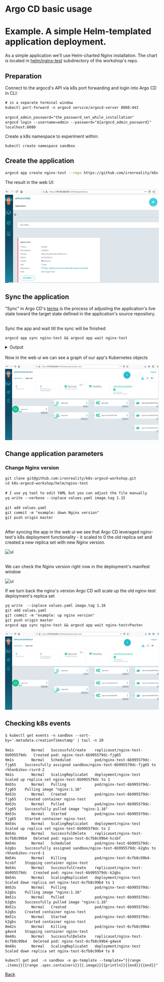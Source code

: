 # Argo CD basic usage

# Example. A simple Helm-templated application deployment.

As a simple application we'll use Helm-charted Nginx installation. The chart is located in [helm/nginx-test](./../../helm/nginx-test) subdirectory of the workshop's repo.

## Preparation

Connect to the argocd's API via k8s port forwarding and login into Argo CD in CLI:

```
# in a separate terminal window
kubectl port-forward -n argocd service/argocd-server 8080:443

argocd_admin_password="the_password_set_while_installation"
argocd login --username=admin --password="${argocd_admin_password}" localhost:8080
```

Create a k8s namespace to experiment within:

```
kubectl create namespace sandbox
```

## Create the application

```bash
argocd app create nginx-test --repo https://github.com/ironreality/k8s-argocd-workshop --path helm/nginx-test --dest-server https://kubernetes.default.svc --dest-namespace sandbox
```

The result in the web UI:

![ui](./pics/nginx_01.png)

## Sync the application

"Sync" in Argo CD's [terms](https://argoproj.github.io/argo-cd/core_concepts/) is the process of adjusting the application's live state toward the target state defined in the application's source repository. 

<br>
Sync the app and wait till the sync will be finished

```
argocd app sync nginx-test && argocd app wait nginx-test
```

<details>
<summary>Output</summary>

```
Name:               nginx-test
Project:            default
Server:             https://kubernetes.default.svc
Namespace:          sandbox
URL:                https://localhost:8080/applications/nginx-test
Repo:               https://github.com/ironreality/k8s-argocd-workshop
Target:
Path:               helm/nginx-test
Sync Policy:        <none>
Sync Status:        OutOfSync from  (11daaf4)
Health Status:      Missing

Operation:          Sync
Sync Revision:      11daaf4e64d4fb65e93748ce2de7563a446aff53
Phase:              Succeeded
Start:              2019-05-08 14:32:32 +0300 EEST
Finished:           2019-05-08 14:32:33 +0300 EEST
Duration:           1s
Message:            successfully synced

GROUP  KIND        NAMESPACE  NAME        STATUS     HEALTH   HOOK  MESSAGE
       Service     sandbox    nginx-test  OutOfSync  Missing        service/nginx-test created
       apps   Deployment  sandbox    nginx-test  OutOfSync  Missing        deployment.apps/nginx-test created


TIMESTAMP                  GROUP        KIND   NAMESPACE                  NAME    STATUS   HEALTH            HOOK  MESSAGE
2019-05-08T14:32:22+03:00            Service     sandbox            nginx-test    Synced  Healthy                  service/nginx-test created
2019-05-08T14:32:22+03:00   apps  Deployment     sandbox            nginx-test    Synced  Progressing              deployment.apps/nginx-test
 created

 Name:               nginx-test
 Project:            default
 Server:             https://kubernetes.default.svc
 Namespace:          sandbox
 URL:                https://localhost:8080/applications/nginx-test
 Repo:               https://github.com/ironreality/k8s-argocd-workshop
 Target:
 Path:               helm/nginx-test
 Sync Policy:        <none>
 Sync Status:        Synced to  (11daaf4)
 Health Status:      Healthy

 Operation:          Sync
 Sync Revision:      11daaf4e64d4fb65e93748ce2de7563a446aff53
 Phase:              Succeeded
 Start:              2019-05-08 14:32:32 +0300 EEST
 Finished:           2019-05-08 14:32:33 +0300 EEST
 Duration:           1s
 Message:            successfully synced

 GROUP  KIND        NAMESPACE  NAME        STATUS  HEALTH   HOOK  MESSAGE
        Service     sandbox    nginx-test  Synced  Healthy        service/nginx-test created
        apps   Deployment  sandbox    nginx-test  Synced  Healthy        deployment.apps/nginx-test created
```
</details>

<br>
Now in the web ui we can see a graph of our app's Kubernetes objects

![ui](./pics/nginx_02.png)


## Change application parameters

### Change Nginx version

```
git clone git@github.com:ironreality/k8s-argocd-workshop.git
cd k8s-argocd-workshop/helm/nginx-test

# I use yq tool to edit YAML but you can adjust the file manually
yq write --verbose --inplace values.yaml image.tag 1.15

git add values.yaml
git commit -m "example: down Nginx version"
git push origin master
```

<br>
After syncing the app in the web ui we see that Argo CD leveraged nginx-test's k8s deployment functionality - it scaled to 0 the old replica set and created a new replica set with new Nginx version.

![ui](./pics/nginx_03.png)

<br>
We can check the Nginx version right now in the deployment's manifest window

![ui](./pics/nginx_04.png)

If we turn back the nginx's version Argo CD will scale up the old nginx-test deployment's replica set

```
yq write  --inplace values.yaml image.tag 1.16
git add values.yaml
git commit -m "example: up nginx version"
git push origin master
argocd app sync nginx-test && argocd app wait nginx-test<Paste>
```

![ui](./pics/nginx_05.png)


## Checking k8s events
```
$ kubectl get events -n sandbox --sort-by='.metadata.creationTimestamp' | tail -n 20

9m1s        Normal   SuccessfulCreate    replicaset/nginx-test-6b995579dc   Created pod: nginx-test-6b995579dc-fjg65
9m1s        Normal   Scheduled           pod/nginx-test-6b995579dc-fjg65    Successfully assigned sandbox/nginx-test-6b995579dc-fjg65 to rkhanbikov-rsvrd-2
9m1s        Normal   ScalingReplicaSet   deployment/nginx-test              Scaled up replica set nginx-test-6b995579dc to 1
8m55s       Normal   Pulling             pod/nginx-test-6b995579dc-fjg65    Pulling image "nginx:1.16"
8m53s       Normal   Created             pod/nginx-test-6b995579dc-fjg65    Created container nginx-test
8m53s       Normal   Pulled              pod/nginx-test-6b995579dc-fjg65    Successfully pulled image "nginx:1.16"
8m53s       Normal   Started             pod/nginx-test-6b995579dc-fjg65    Started container nginx-test
8m54s       Normal   ScalingReplicaSet   deployment/nginx-test              Scaled up replica set nginx-test-6b995579dc to 2
8m54s       Normal   SuccessfulDelete    replicaset/nginx-test-6cfb8c99b4   Deleted pod: nginx-test-6cfb8c99b4-hcsbf
8m54s       Normal   Scheduled           pod/nginx-test-6b995579dc-k2gbs    Successfully assigned sandbox/nginx-test-6b995579dc-k2gbs to rkhanbikov-rsvrd-1
8m54s       Normal   Killing             pod/nginx-test-6cfb8c99b4-hcsbf    Stopping container nginx-test
8m54s       Normal   SuccessfulCreate    replicaset/nginx-test-6b995579dc   Created pod: nginx-test-6b995579dc-k2gbs
8m54s       Normal   ScalingReplicaSet   deployment/nginx-test              Scaled down replica set nginx-test-6cfb8c99b4 to 1
8m53s       Normal   Pulling             pod/nginx-test-6b995579dc-k2gbs    Pulling image "nginx:1.16"
8m51s       Normal   Pulled              pod/nginx-test-6b995579dc-k2gbs    Successfully pulled image "nginx:1.16"
8m51s       Normal   Created             pod/nginx-test-6b995579dc-k2gbs    Created container nginx-test
8m51s       Normal   Started             pod/nginx-test-6b995579dc-k2gbs    Started container nginx-test
8m42s       Normal   Killing             pod/nginx-test-6cfb8c99b4-g4ws4    Stopping container nginx-test
8m48s       Normal   SuccessfulDelete    replicaset/nginx-test-6cfb8c99b4   Deleted pod: nginx-test-6cfb8c99b4-g4ws4
8m48s       Normal   ScalingReplicaSet   deployment/nginx-test              Scaled down replica set nginx-test-6cfb8c99b4 to 0
```

```
kubectl get pod  -n sandbox -o go-template --template="{{range .items}}{{range .spec.containers}}{{.image}}{{println}}{{end}}{{end}}"
```

[Back](./../../README.md)
